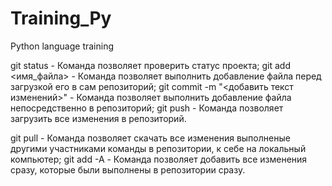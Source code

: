 # Training_Py
Python language training

git status                                  - Команда позволяет проверить статус проекта;
git add <имя_файла>                         - Команда позволяет выполнить добавление файла перед загрузкой его в сам репозиторий;
git commit -m "<добавить текст изменений>"  - Команда позволяет выполнить добавление файла непосредственно в репозиторий;
git push                                    - Команда позволяет загрузить все изменения в репозиторий.

git pull                                    - Команда позволяет скачать все изменения выполненые другими участниками команды в репозитории, к себе на локальный компьютер;
git add -A                                  - Команда позволяет добавить все изменения сразу, которые были выполнены в репозитории сразу.